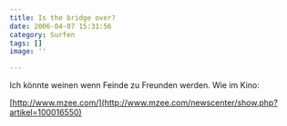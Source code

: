 ```yaml
---
title: Is the bridge over?
date: 2006-04-07 15:31:56
category: Surfen
tags: []
image: ''

---
```


Ich könnte weinen wenn Feinde zu Freunden werden. Wie im Kino:  

  

[http://www.mzee.com/](http://www.mzee.com/newscenter/show.php?artikel=100016550)
